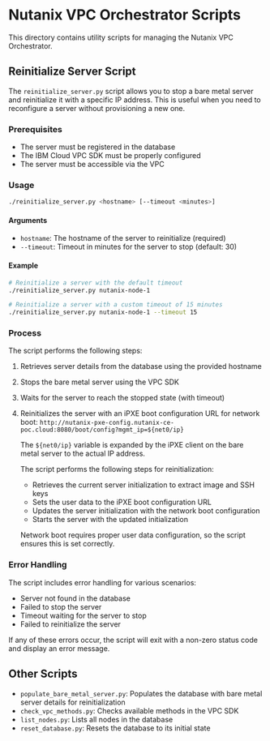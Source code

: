 # Nutanix VPC Orchestrator Scripts

This directory contains utility scripts for managing the Nutanix VPC Orchestrator.

## Reinitialize Server Script

The `reinitialize_server.py` script allows you to stop a bare metal server and reinitialize it with a specific IP address. This is useful when you need to reconfigure a server without provisioning a new one.

### Prerequisites

- The server must be registered in the database
- The IBM Cloud VPC SDK must be properly configured
- The server must be accessible via the VPC

### Usage

```bash
./reinitialize_server.py <hostname> [--timeout <minutes>]
```

#### Arguments

- `hostname`: The hostname of the server to reinitialize (required)
- `--timeout`: Timeout in minutes for the server to stop (default: 30)

#### Example

```bash
# Reinitialize a server with the default timeout
./reinitialize_server.py nutanix-node-1

# Reinitialize a server with a custom timeout of 15 minutes
./reinitialize_server.py nutanix-node-1 --timeout 15
```

### Process

The script performs the following steps:

1. Retrieves server details from the database using the provided hostname
2. Stops the bare metal server using the VPC SDK
3. Waits for the server to reach the stopped state (with timeout)
4. Reinitializes the server with an iPXE boot configuration URL for network boot:
   `http://nutanix-pxe-config.nutanix-ce-poc.cloud:8080/boot/config?mgmt_ip=${net0/ip}`
   
   The `${net0/ip}` variable is expanded by the iPXE client on the bare metal server to the actual IP address.
   
   The script performs the following steps for reinitialization:
   - Retrieves the current server initialization to extract image and SSH keys
   - Sets the user data to the iPXE boot configuration URL
   - Updates the server initialization with the network boot configuration
   - Starts the server with the updated initialization
   
   Network boot requires proper user data configuration, so the script ensures this is set correctly.

### Error Handling

The script includes error handling for various scenarios:

- Server not found in the database
- Failed to stop the server
- Timeout waiting for the server to stop
- Failed to reinitialize the server

If any of these errors occur, the script will exit with a non-zero status code and display an error message.

## Other Scripts

- `populate_bare_metal_server.py`: Populates the database with bare metal server details for reinitialization
- `check_vpc_methods.py`: Checks available methods in the VPC SDK
- `list_nodes.py`: Lists all nodes in the database
- `reset_database.py`: Resets the database to its initial state